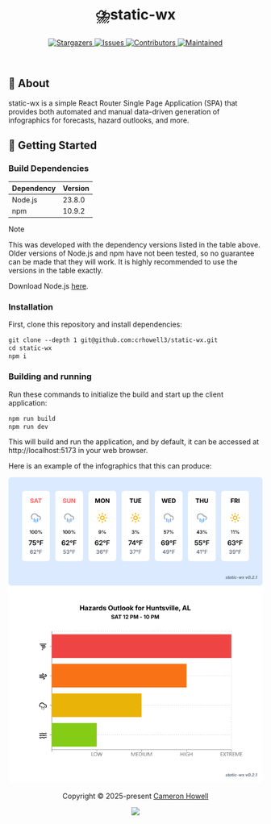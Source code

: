 <h1 align="center">
  <img
    src="https://raw.githubusercontent.com/catppuccin/catppuccin/main/assets/misc/transparent.png"
    height="30"
    width="0px"
  />
   ⛈️static-wx
  <img
    src="https://raw.githubusercontent.com/catppuccin/catppuccin/main/assets/misc/transparent.png"
    height="30"
    width="0px"
  />
</h1>

<p align="center">
  <a href="https://github.com/crhowell3/static-wx/stargazers">
    <img
      alt="Stargazers"
      src="https://img.shields.io/github/stars/crhowell3/static-wx?style=for-the-badge&logo=starship&color=b16286&logoColor=d9e0ee&labelColor=282a36"
    />
  </a>
  <a href="https://github.com/crhowell3/static-wx/issues">
    <img
      alt="Issues"
      src="https://img.shields.io/github/issues/crhowell3/static-wx?style=for-the-badge&logo=gitbook&color=d79921&logoColor=d9e0ee&labelColor=282a36"
    />
  </a>
  <a href="https://github.com/crhowell3/static-wx/contributors">
    <img
      alt="Contributors"
      src="https://img.shields.io/github/contributors/crhowell3/static-wx?style=for-the-badge&logo=opensourceinitiative&color=689d6a&logoColor=d9e0ee&labelColor=282a36"
    />
  </a>
  <a href="#">
    <img
      alt="Maintained"
      src="https://img.shields.io/maintenance/yes/2025?style=for-the-badge&color=98971a&labelColor=282a36"
    />
  </a>
</p>
&nbsp;

## 💭 About

static-wx is a simple React Router Single Page Application (SPA) that provides
both automated and manual data-driven generation of infographics for forecasts,
hazard outlooks, and more.

## 🔰 Getting Started

### Build Dependencies

| Dependency | Version |
| ---------- | ------- |
| Node.js    | 23.8.0  |
| npm        | 10.9.2  |

> [!NOTE]
> This was developed with the dependency versions listed in the table above.
> Older versions of Node.js and npm have not been tested, so no guarantee can be
> made that they will work. It is highly recommended to use the versions in the
> table exactly.

Download Node.js [here](https://nodejs.org/en/download).

### Installation

First, clone this repository and install dependencies:

```shell
git clone --depth 1 git@github.com:crhowell3/static-wx.git
cd static-wx
npm i
```

### Building and running

Run these commands to initialize the build and start up the client application:

```shell
npm run build
npm run dev
```

This will build and run the application, and by default, it can be accessed at
http://localhost:5173 in your web browser.

Here is an example of the infographics that this can produce:

<p align="center">
  <img src="assets/images/wx-forecast.png" />
  <br/>
  <img src="assets/images/threatcast.png" />
</p>

<p align="center">
  Copyright &copy; 2025-present
  <a href="https://github.com/crhowell3" target="_blank">Cameron Howell</a>
</p>

<p align="center">
  <a href="https://github.com/crhowell3/static-wx/blob/main/LICENSE"
    ><img
      src="https://img.shields.io/static/v1.svg?style=for-the-badge&label=License&message=MIT&logoColor=d9e0ee&colorA=282a36&colorB=b16286"
  /></a>
</p>